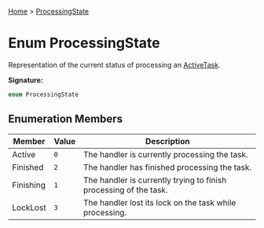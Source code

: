 [Home](../index.md) &gt; [ProcessingState](./processingstate.md)

# Enum ProcessingState

Representation of the current status of processing an [ActiveTask](../interfaces/activetask.md)<!-- -->.

<b>Signature:</b>

```typescript
enum ProcessingState 
```

## Enumeration Members

|  Member | Value | Description |
|  --- | --- | --- |
|  Active | `0` | The handler is currently processing the task. |
|  Finished | `2` | The handler has finished processing the task. |
|  Finishing | `1` | The handler is currently trying to finish processing of the task. |
|  LockLost | `3` | The handler lost its lock on the task while processing. |

